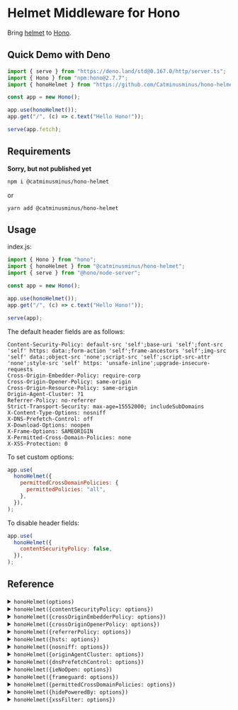 # Helmet Middleware for Hono

Bring [helmet](https://github.com/helmetjs/helmet) to
[Hono](https://github.com/honojs/hono).

## Quick Demo with Deno

```ts
import { serve } from "https://deno.land/std@0.167.0/http/server.ts";
import { Hono } from "npm:hono@2.7.7";
import { honoHelmet } from "https://github.com/Catminusminus/hono-helmet/raw/main/src/index.ts";

const app = new Hono();

app.use(honoHelmet());
app.get("/", (c) => c.text("Hello Hono!"));

serve(app.fetch);
```

## Requirements

<strong>Sorry, but not published yet</strong>

```sh
npm i @catminusminus/hono-helmet
```

or

```plain
yarn add @catminusminus/hono-helmet
```

## Usage

index.js:

```js
import { Hono } from "hono";
import { honoHelmet } from "@catminusminus/hono-helmet";
import { serve } from "@hono/node-server";

const app = new Hono();

app.use(honoHelmet());
app.get("/", (c) => c.text("Hello Hono!"));

serve(app);
```

The default header fields are as follows:

```
Content-Security-Policy: default-src 'self';base-uri 'self';font-src 'self' https: data:;form-action 'self';frame-ancestors 'self';img-src 'self' data:;object-src 'none';script-src 'self';script-src-attr 'none';style-src 'self' https: 'unsafe-inline';upgrade-insecure-requests
Cross-Origin-Embedder-Policy: require-corp
Cross-Origin-Opener-Policy: same-origin
Cross-Origin-Resource-Policy: same-origin
Origin-Agent-Cluster: ?1
Referrer-Policy: no-referrer
Strict-Transport-Security: max-age=15552000; includeSubDomains
X-Content-Type-Options: nosniff
X-DNS-Prefetch-Control: off
X-Download-Options: noopen
X-Frame-Options: SAMEORIGIN
X-Permitted-Cross-Domain-Policies: none
X-XSS-Protection: 0
```

To set custom options:

```js
app.use(
  honoHelmet({
    permittedCrossDomainPolicies: {
      permittedPolicies: "all",
    },
  }),
);
```

To disable header fields:

```js
app.use(
  honoHelmet({
    contentSecurityPolicy: false,
  }),
);
```

## Reference

<details>
<summary><code>honoHelmet(options)</code></summary>

```ts
// Use the default header fields
app.use(honoHelmet());

// Disable one or more header fields
app.use(
  honoHelmet({
    contentSecurityPolicy: false,
  }),
);

// Use the default header fields but X-Permitted-Cross-Domain-Policies: all
app.use(
  honoHelmet({
    permittedCrossDomainPolicies: {
      permittedPolicies: "all",
    },
  }),
);
```

</details>

<details>
<summary><code>honoHelmet({contentSecurityPolicy: options})</code></summary>

The default directives are as follows:

```
"default-src 'self';base-uri 'self';font-src 'self' https: data:;form-action 'self';frame-ancestors 'self';img-src 'self' data:;object-src 'none';script-src 'self';script-src-attr 'none';style-src 'self' https: 'unsafe-inline';upgrade-insecure-requests",
```

```ts
// Use the defaults but "default-src 'none'
app.use(
  honoHelmet({
    contentSecurityPolicy: {
      defaultSrc: ["'none'"],
    },
  }),
);

// Use the defaults but "default-src 'self' 'nonce-<nonce>'
app.use(
  honoHelmet({
    contentSecurityPolicy: {
      defaultSrc: ["'self'", (req, res) => `'nonce-${res.locals.cspNonce}'`],
    },
  }),
);

// Use the defaults but disable "default-src"
app.use(
  honoHelmet({
    contentSecurityPolicy: {
      defaultSrc: false,
    },
  }),
);

// Disable the defaults and "default-src 'none'
app.use(
  honoHelmet({
    contentSecurityPolicy: {
      useDefaults: false,
      defaultSrc: ["'none'"],
    },
  }),
);
```

</details>

<details>
<summary><code>honoHelmet({crossOriginEmbedderPolicy: options})</code></summary>

Default:

```
Cross-Origin-Embedder-Policy: require-corp
```

```ts
// Cross-Origin-Embedder-Policy: credentialless
app.use(
  honoHelmet({
    crossOriginEmbedderPolicy: {
      policy: "credentialless",
    },
  }),
);
```

</details>

<details>
<summary><code>honoHelmet({crossOriginOpenerPolicy: options})</code></summary>

Default:

```
Cross-Origin-Opener-Policy: same-origin
```

```ts
// Cross-Origin-Opener-Policy: same-origin-allow-popups
app.use(
  honoHelmet({
    crossOriginOpenerPolicy: {
      policy: "same-origin-allow-popups",
    },
  }),
);
```

</details>

<details>
<summary><code>honoHelmet({referrerPolicy: options})</code></summary>

Default:

```
Referrer-Policy: no-referrer
```

The custom option does not work now.

</details>

<details>
<summary><code>honoHelmet({hsts: options})</code></summary>

Default:

```
Strict-Transport-Security: max-age=15552000; includeSubDomains
```

```ts
// Strict-Transport-Security: max-age=123456; includeSubDomains
app.use(
  honoHelmet.hsts({
    maxAge: 123456,
  }),
);

// Strict-Transport-Security: max-age=123456
app.use(
  honoHelmet.hsts({
    maxAge: 123456,
    includeSubDomains: false,
  }),
);

// Strict-Transport-Security: max-age=123456; includeSubDomains; preload
app.use(
  honoHelmet.hsts({
    maxAge: 63072000,
    preload: true,
  }),
);
```

</details>

<details>
<summary><code>honoHelmet({nosniff: options})</code></summary>

Default:

```
X-Content-Type-Options: nosniff
```

```ts
// Disable X-Content-Type-Options: nosniff
app.use(
  honoHelmet({
    nosniff: false,
  }),
);
```

</details>

<details>
<summary><code>honoHelmet({originAgentCluster: options})</code></summary>

Default:

```
Origin-Agent-Cluster: ?1
```

```ts
// Origin-Agent-Cluster: ?0
app.use(
  honoHelmet({
    originAgentCluster: "?0",
  }),
);
```

</details>

<details>
<summary><code>honoHelmet({dnsPrefetchControl: options})</code></summary>

Default:

```
X-DNS-Prefetch-Control: off
```

```ts
// X-DNS-Prefetch-Control: on
app.use(
  honoHelmet({
    dnsPrefetchControl: {
      allow: true,
    },
  }),
);
```

</details>

<details>
<summary><code>honoHelmet({ieNoOpen: options})</code></summary>

Default:

```
X-Download-Options: noopen
```

```ts
// Disable X-Download-Options: noopen
app.use(
  honoHelmet({
    ieNoOpen: false,
  }),
);
```

</details>

<details>
<summary><code>honoHelmet({frameguard: options})</code></summary>

Default:

```
X-Frame-Options: SAMEORIGIN
```

```ts
// X-Frame-Options: DENY
app.use(
  honoHelmet({
    frameguard: {
      action: "deny",
    },
  }),
);
```

</details>

<details>
<summary><code>honoHelmet({permittedCrossDomainPolicies: options})</code></summary>

Default:

```
X-Permitted-Cross-Domain-Policies: none
```

```ts
// X-Permitted-Cross-Domain-Policies: by-content-type
app.use(
  honoHelmet({
    permittedCrossDomainPolicies: {
      permittedPolicies: "by-content-type",
    },
  }),
);
```

</details>

<details>
<summary><code>honoHelmet({hidePoweredBy: options})</code></summary>

Default: options === true

```ts
// X-Permitted-Cross-Domain-Policies: by-content-type
app.use(
  honoHelmet({
    hidePoweredBy: false,
  }),
);
```

</details>

<details>
<summary><code>honoHelmet({xssFilter: options})</code></summary>

Default:

```
X-XSS-Protection: 0
```

```ts
// Disable X-XSS-Protection: 0
app.use(
  honoHelmet({
    xssFilter: false,
  }),
);
```

</details>
